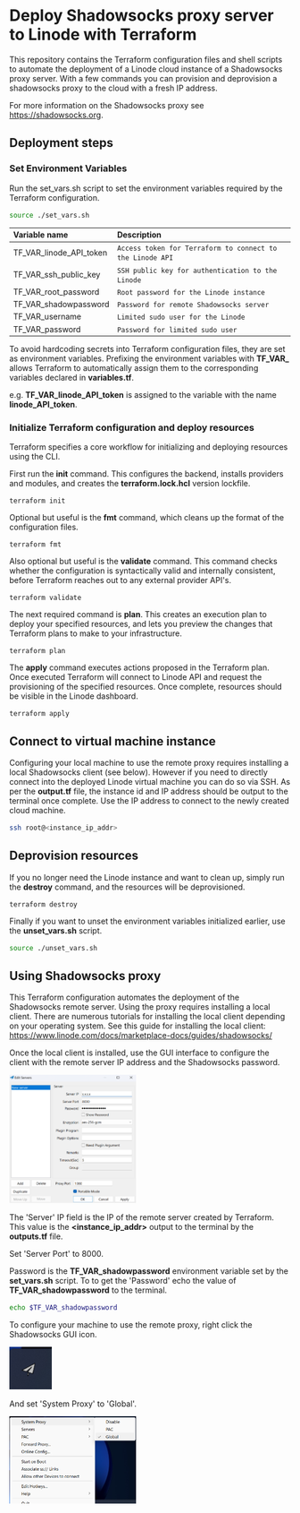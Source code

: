 # Deploy Shadowsocks proxy server to Linode with Terraform
This repository contains the Terraform configuration files and shell scripts to automate the deployment of a Linode cloud instance of a Shadowsocks proxy server. With a few commands you can provision and deprovision a shadowsocks proxy to the cloud with a fresh IP address.

For more information on the Shadowsocks proxy see https://shadowsocks.org.
## Deployment steps

### Set Environment Variables
Run the set_vars.sh script to set the environment variables required by the Terraform configuration.
```bash
source ./set_vars.sh
```
| Variable name | Description |
|:------------|:----------|
| TF_VAR_linode_API_token | `Access token for Terraform to connect to the Linode API` |
| TF_VAR_ssh_public_key   | `SSH public key for authentication to the Linode` |
| TF_VAR_root_password    | `Root password for the Linode instance` |
| TF_VAR_shadowpassword   | `Password for remote Shadowsocks server`|
| TF_VAR_username         | `Limited sudo user for the Linode`|
| TF_VAR_password         | `Password for limited sudo user`|



To avoid hardcoding secrets into Terraform configuration files, they are set as environment variables. Prefixing the environment variables with **TF_VAR_** allows Terraform to automatically assign them to the corresponding variables declared in **variables.tf**.

e.g. **TF_VAR_linode_API_token** is assigned to the variable with the name **linode_API_token**.

### Initialize Terraform configuration and deploy resources
Terraform specifies a core workflow for initializing and deploying resources using the CLI. 

First run the **init** command. This configures the backend, installs providers and modules,  and creates the **terraform.lock.hcl** version lockfile.

```
terraform init
```

Optional but useful is the **fmt** command, which cleans up the format of the configuration files.
```
terraform fmt
```

Also optional but useful is the **validate** command. This command checks whether the configuration is syntactically valid and internally consistent, before Terraform reaches out to any external provider API's.
```
terraform validate
```

The next required command is **plan**. This creates an execution plan to deploy your specified resources, and lets you preview the changes that Terraform plans to make to your infrastructure.
```
terraform plan
```

The **apply** command executes actions proposed in the Terraform plan. Once executed Terraform will connect to Linode API and request the provisioning of the specified resources. Once complete, resources should be visible in the Linode dashboard.
```
terraform apply
```

## Connect to virtual machine instance
Configuring your local machine to use the remote proxy requires installing a local Shadowsocks client (see below). However if you need to directly connect into the deployed Linode virtual machine you can do so via SSH. As per the **output.tf** file, the instance id and IP address should be output to the terminal once complete. Use the IP address to connect to the newly created cloud machine.
```bash
ssh root@<instance_ip_addr>
```

## Deprovision resources
If you no longer need the Linode instance and want to clean up, simply run the **destroy** command, and the resources will be deprovisioned. 
```
terraform destroy
```

Finally if you want to unset the environment variables initialized earlier, use the **unset_vars.sh** script.
```bash
source ./unset_vars.sh
```

## Using Shadowsocks proxy
This Terraform configuration automates the deployment of the Shadowsocks remote server.
Using the proxy requires installing a local client. There are numerous tutorials for installing the local client depending on your operating system. See this guide for installing the local client:
https://www.linode.com/docs/marketplace-docs/guides/shadowsocks/

Once the local client is installed, use the GUI interface to configure the client with the remote server IP address and the Shadowsocks password. 

<p align="left">
  <img src="pictures/shadowsocks_gui.png" width="45%" height="25%" title="shadowsocks_gui">
</p>

The 'Server' IP field is the IP of the remote server created by Terraform. This value is the **<instance_ip_addr>** output to the terminal by the **outputs.tf** file. 

Set 'Server Port' to 8000.

Password is the **TF_VAR_shadowpassword** environment variable set by the **set_vars.sh** script. To to get the 'Password' echo the value of **TF_VAR_shadowpassword** to the terminal.

```bash
echo $TF_VAR_shadowpassword
```



To configure your machine to use the remote proxy, right click the Shadowsocks GUI icon.

<p align="left">
  <img src="pictures/shadowsocks_icon.png" width="15%" height="20%" title="shadowsocks_gui">
</p>

And set 'System Proxy' to 'Global'.
<p align="left">
  <img src="pictures/global.png" width="45%" height="25%" title="shadowsocks_gui">
</p>

